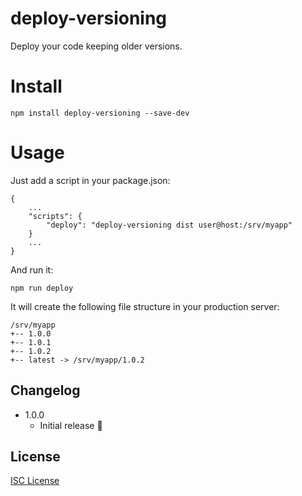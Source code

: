 # deploy-versioning

Deploy your code keeping older versions.

# Install

    npm install deploy-versioning --save-dev

# Usage

Just add a script in your package.json:

    {
        ...
        "scripts": {
            "deploy": "deploy-versioning dist user@host:/srv/myapp"
        }
        ...
    }

And run it:
    
    npm run deploy
    
It will create the following file structure in your production server: 

    /srv/myapp
    +-- 1.0.0
    +-- 1.0.1
    +-- 1.0.2
    +-- latest -> /srv/myapp/1.0.2

## Changelog

* 1.0.0 
    * Initial release :tada:

## License

[ISC License](http://opensource.org/licenses/ISC)

